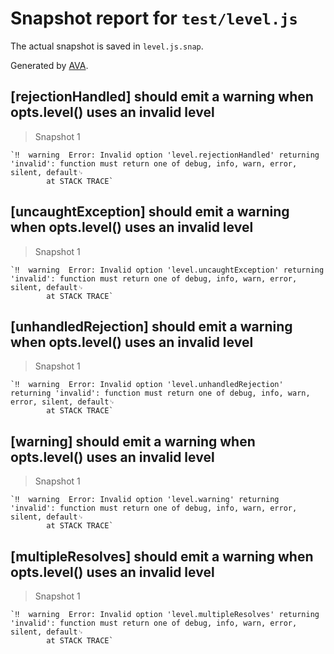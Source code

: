 # Snapshot report for `test/level.js`

The actual snapshot is saved in `level.js.snap`.

Generated by [AVA](https://ava.li).

## [rejectionHandled] should emit a warning when opts.level() uses an invalid level

> Snapshot 1

    `‼  warning  Error: Invalid option 'level.rejectionHandled' returning 'invalid': function must return one of debug, info, warn, error, silent, default␊
            at STACK TRACE`

## [uncaughtException] should emit a warning when opts.level() uses an invalid level

> Snapshot 1

    `‼  warning  Error: Invalid option 'level.uncaughtException' returning 'invalid': function must return one of debug, info, warn, error, silent, default␊
            at STACK TRACE`

## [unhandledRejection] should emit a warning when opts.level() uses an invalid level

> Snapshot 1

    `‼  warning  Error: Invalid option 'level.unhandledRejection' returning 'invalid': function must return one of debug, info, warn, error, silent, default␊
            at STACK TRACE`

## [warning] should emit a warning when opts.level() uses an invalid level

> Snapshot 1

    `‼  warning  Error: Invalid option 'level.warning' returning 'invalid': function must return one of debug, info, warn, error, silent, default␊
            at STACK TRACE`

## [multipleResolves] should emit a warning when opts.level() uses an invalid level

> Snapshot 1

    `‼  warning  Error: Invalid option 'level.multipleResolves' returning 'invalid': function must return one of debug, info, warn, error, silent, default␊
            at STACK TRACE`
